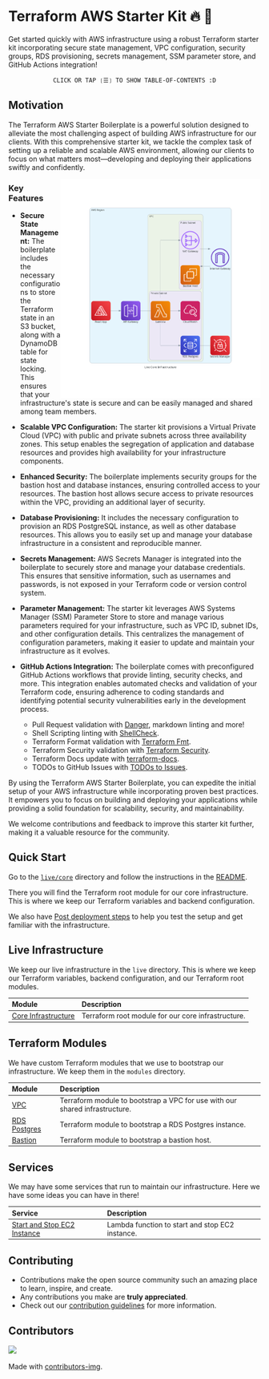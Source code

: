 # Terraform AWS Starter Kit 🔥 🚀

Get started quickly with AWS infrastructure using a robust Terraform starter kit incorporating secure state management, VPC configuration, security groups, RDS provisioning, secrets management, SSM parameter store, and GitHub Actions integration!

<div align="center">

```ocaml
CLICK OR TAP ❲☰❳ TO SHOW TABLE-OF-CONTENTS :D
```

</div> <!-- center -->

## Motivation

The Terraform AWS Starter Boilerplate is a powerful solution designed to alleviate the most challenging aspect of building AWS infrastructure for our clients. With this comprehensive starter kit, we tackle the complex task of setting up a reliable and scalable AWS environment, allowing our clients to focus on what matters most—developing and deploying their applications swiftly and confidently.

<picture>
  <source media="(prefers-color-scheme: dark)" alt="" align="right" width="400px" srcset="./tools/dac/live_core_infrastructure.png"/>
  <img alt="" align="right" width="400px" src="./tools/dac/live_core_infrastructure.png"/>
</picture>

### Key Features

- **Secure State Management:** The boilerplate includes the necessary configurations to store the Terraform state in an S3 bucket, along with a DynamoDB table for state locking. This ensures that your infrastructure's state is secure and can be easily managed and shared among team members.

- **Scalable VPC Configuration:** The starter kit provisions a Virtual Private Cloud (VPC) with public and private subnets across three availability zones. This setup enables the segregation of application and database resources and provides high availability for your infrastructure components.

- **Enhanced Security:** The boilerplate implements security groups for the bastion host and database instances, ensuring controlled access to your resources. The bastion host allows secure access to private resources within the VPC, providing an additional layer of security.

- **Database Provisioning:** It includes the necessary configuration to provision an RDS PostgreSQL instance, as well as other database resources. This allows you to easily set up and manage your database infrastructure in a consistent and reproducible manner.

- **Secrets Management:** AWS Secrets Manager is integrated into the boilerplate to securely store and manage your database credentials. This ensures that sensitive information, such as usernames and passwords, is not exposed in your Terraform code or version control system.

- **Parameter Management:** The starter kit leverages AWS Systems Manager (SSM) Parameter Store to store and manage various parameters required for your infrastructure, such as VPC ID, subnet IDs, and other configuration details. This centralizes the management of configuration parameters, making it easier to update and maintain your infrastructure as it evolves.

- **GitHub Actions Integration:** The boilerplate comes with preconfigured GitHub Actions workflows that provide linting, security checks, and more. This integration enables automated checks and validation of your Terraform code, ensuring adherence to coding standards and identifying potential security vulnerabilities early in the development process.

  - Pull Request validation with [Danger](https://danger.systems/js), markdown linting and more!
  - Shell Scripting linting with [ShellCheck](https://www.shellcheck.net).
  - Terraform Format validation with [Terraform Fmt](https://www.terraform.io/docs/commands/fmt.html).
  - Terraform Security validation with [Terraform Security](https://github.com/aquasecurity/tfsec).
  - Terraform Docs update with [terraform-docs](https://terraform-docs.io/).
  - TODOs to GitHub Issues with [TODOs to Issues](https://github.com/alstr/todo-to-issue-action).

By using the Terraform AWS Starter Boilerplate, you can expedite the initial setup of your AWS infrastructure while incorporating proven best practices. It empowers you to focus on building and deploying your applications while providing a solid foundation for scalability, security, and maintainability.

We welcome contributions and feedback to improve this starter kit further, making it a valuable resource for the community.

## Quick Start

Go to the [`live/core`](./live/core) directory and follow the instructions in the
[README](./live/core/README.md).

There you will find the Terraform root module for our core infrastructure. This
is where we keep our Terraform variables and backend configuration.

We also have [Post deployment steps](./live/core/README.md#post-deployment-steps)
to help you test the setup and get familiar with the infrastructure.

## Live Infrastructure

We keep our live infrastructure in the `live` directory. This is where we keep
our Terraform variables, backend configuration, and our Terraform root modules.

| Module                                       | Description                                        |
| :------------------------------------------- | :------------------------------------------------- |
| [Core Infrastructure](./live/core/README.md) | Terraform root module for our core infrastructure. |

## Terraform Modules

We have custom Terraform modules that we use to bootstrap our infrastructure. We
keep them in the `modules` directory.

| Module                                             | Description                                                                 |
| :------------------------------------------------- | :-------------------------------------------------------------------------- |
| [VPC](./modules/vpc/README.md)                     | Terraform module to bootstrap a VPC for use with our shared infrastructure. |
| [RDS Postgres](./modules/rds-postgresql/README.md) | Terraform module to bootstrap a RDS Postgres instance.                      |
| [Bastion](./modules/bastion/README.md)             | Terraform module to bootstrap a bastion host.                               |

## Services

We may have some services that run to maintain our infrastructure. Here we have some ideas
you can have in there!

| Service                                                                                                                          | Description                                     |
| :------------------------------------------------------------------------------------------------------------------------------- | :---------------------------------------------- |
| [Start and Stop EC2 Instance](https://github.com/nanlabs/devops-reference/tree/main/examples/serverless-start-stop-ec2-instance) | Lambda function to start and stop EC2 instance. |

## Contributing

- Contributions make the open source community such an amazing place to learn, inspire, and create.
- Any contributions you make are **truly appreciated**.
- Check out our [contribution guidelines](./CONTRIBUTING.md) for more information.

## Contributors

<a href="https://github.com/nanlabs/terraform-aws-starter/contributors">
  <img src="https://contrib.rocks/image?repo=nanlabs/terraform-aws-starter"/>
</a>

Made with [contributors-img](https://contrib.rocks).
